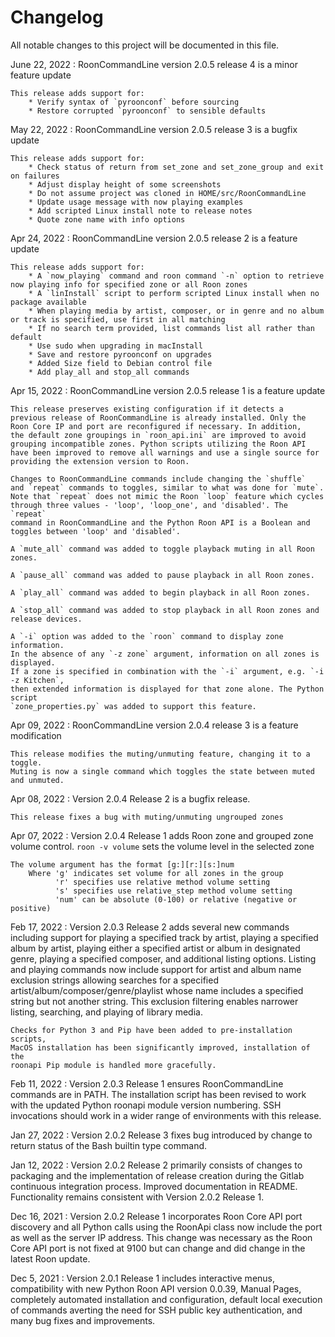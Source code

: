 # Changelog

All notable changes to this project will be documented in this file.

June 22, 2022 :
    RoonCommandLine version 2.0.5 release 4 is a minor feature update

    This release adds support for:
        * Verify syntax of `pyroonconf` before sourcing
        * Restore corrupted `pyroonconf` to sensible defaults

May 22, 2022 :
    RoonCommandLine version 2.0.5 release 3 is a bugfix update

    This release adds support for:
        * Check status of return from set_zone and set_zone_group and exit on failures
        * Adjust display height of some screenshots
        * Do not assume project was cloned in HOME/src/RoonCommandLine
        * Update usage message with now playing examples
        * Add scripted Linux install note to release notes
        * Quote zone name with info options

Apr 24, 2022 :
    RoonCommandLine version 2.0.5 release 2 is a feature update

    This release adds support for:
        * A `now_playing` command and roon command `-n` option to retrieve now playing info for specified zone or all Roon zones
        * A `linInstall` script to perform scripted Linux install when no package available
        * When playing media by artist, composer, or in genre and no album or track is specified, use first in all matching
        * If no search term provided, list commands list all rather than default
        * Use sudo when upgrading in macInstall
        * Save and restore pyroonconf on upgrades
        * Added Size field to Debian control file
        * Add play_all and stop_all commands

Apr 15, 2022 :
    RoonCommandLine version 2.0.5 release 1 is a feature update

    This release preserves existing configuration if it detects a
    previous release of RoonCommandLine is already installed. Only the
    Roon Core IP and port are reconfigured if necessary. In addition,
    the default zone groupings in `roon_api.ini` are improved to avoid
    grouping incompatible zones. Python scripts utilizing the Roon API
    have been improved to remove all warnings and use a single source for
    providing the extension version to Roon.

    Changes to RoonCommandLine commands include changing the `shuffle`
    and `repeat` commands to toggles, similar to what was done for `mute`.
    Note that `repeat` does not mimic the Roon `loop` feature which cycles
    through three values - 'loop', 'loop_one', and 'disabled'. The `repeat`
    command in RoonCommandLine and the Python Roon API is a Boolean and
    toggles between 'loop' and 'disabled'.

    A `mute_all` command was added to toggle playback muting in all Roon zones.

    A `pause_all` command was added to pause playback in all Roon zones.

    A `play_all` command was added to begin playback in all Roon zones.

    A `stop_all` command was added to stop playback in all Roon zones and release devices.

    A `-i` option was added to the `roon` command to display zone information.
    In the absence of any `-z zone` argument, information on all zones is displayed.
    If a zone is specified in combination with the `-i` argument, e.g. `-i -z Kitchen`,
    then extended information is displayed for that zone alone. The Python script
    `zone_properties.py` was added to support this feature.

Apr 09, 2022 :
    RoonCommandLine version 2.0.4 release 3 is a feature modification

    This release modifies the muting/unmuting feature, changing it to a toggle.
    Muting is now a single command which toggles the state between muted and unmuted.

Apr 08, 2022 :
    Version 2.0.4 Release 2 is a bugfix release.

    This release fixes a bug with muting/unmuting ungrouped zones

Apr 07, 2022 :
    Version 2.0.4 Release 1 adds Roon zone and grouped zone volume control.
        `roon -v volume` sets the volume level in the selected zone

    The volume argument has the format [g:][r:][s:]num
        Where 'g' indicates set volume for all zones in the group
              'r' specifies use relative method volume setting
              's' specifies use relative_step method volume setting
              'num' can be absolute (0-100) or relative (negative or positive)

Feb 17, 2022 :
    Version 2.0.3 Release 2 adds several new commands including support for
    playing a specified track by artist, playing a specified album by artist,
    playing either a specified artist or album in designated genre, playing
    a specified composer, and additional listing options. Listing and playing
    commands now include support for artist and album name exclusion strings
    allowing searches for a specified artist/album/composer/genre/playlist
    whose name includes a specified string but not another string. This
    exclusion filtering enables narrower listing, searching, and playing
    of library media.

    Checks for Python 3 and Pip have been added to pre-installation scripts,
    MacOS installation has been significantly improved, installation of the
    roonapi Pip module is handled more gracefully.

Feb 11, 2022 :
    Version 2.0.3 Release 1 ensures RoonCommandLine commands are in PATH.
    The installation script has been revised to work with the updated
    Python roonapi module version numbering. SSH invocations should
    work in a wider range of environments with this release.

Jan 27, 2022 :
    Version 2.0.2 Release 3 fixes bug introduced by change to return
    status of the Bash builtin type command.

Jan 12, 2022 :
    Version 2.0.2 Release 2 primarily consists of changes to packaging
    and the implementation of release creation during the Gitlab
    continuous integration process. Improved documentation in README.
    Functionality remains consistent with Version 2.0.2 Release 1.

Dec 16, 2021 :
    Version 2.0.2 Release 1 incorporates Roon Core API port discovery
    and all Python calls using the RoonApi class now include the port
    as well as the server IP address. This change was necessary as the
    Roon Core API port is not fixed at 9100 but can change and did
    change in the latest Roon update.

Dec 5, 2021 :
    Version 2.0.1 Release 1 includes interactive menus, compatibility
    with new Python Roon API version 0.0.39, Manual Pages, completely
    automated installation and configuration, default local execution
    of commands averting the need for SSH public key authentication,
    and many bug fixes and improvements.

